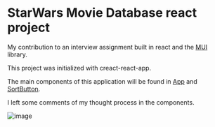 # StarWars Movie Database react project

My contribution to an interview assignment built in react and the [MUI](https://mui.com) library.

This project was initialized with creact-react-app.

The main components of this application will be found in [App](src/App.js) and [SortButton](src/SortButton.js).

I left some comments of my thought process in the components.

![image](https://user-images.githubusercontent.com/19295785/143509622-c08ad40c-943d-4882-b99f-04bdd245aada.png)
